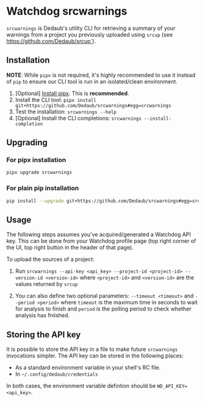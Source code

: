 # Watchdog srcwarnings

`srcwarnings` is Dedaub's utility CLI for retrieving a summary of your warnings from a project you previously uploaded 
using `srcup` (see https://github.com/Dedaub/srcup`).

## Installation

**NOTE**: While `pipx` is not required, it's highly recommended to use it instead of `pip` to ensure our
CLI tool is run in an isolated/clean environment. 

1. [Optional] [Install pipx](https://pypa.github.io/pipx/). This is **recommended**.
2. Install the CLI tool: `pipx install git+https://github.com/Dedaub/srcwarnings#egg=srcwarnings`
3. Test the installation: `srcwarnings --help`
4. [Optional] Install the CLI completions: `srcwarnings --install-completion`


## Upgrading

### For pipx installation
```bash
pipx upgrade srcwarnings
```

### For plain pip installation
```bash
pip install --upgrade git+https://github.com/Dedaub/srcwarnings#egg=srcwarnigns
```

## Usage

The following steps assumes you've acquired/generated a Watchdog API key. This can be done from your Watchdog
profile page (top right corner of the UI, top right button in the header of that page).

To upload the sources of a project:
1. Run `srcwarnings --api-key <api_key> --project-id <project-id> --version-id <version-id>` where `<project-id>` 
and `<version-id>` are the values returned by `srcup`

2. You can also define two optional parameters: `--timeout <timeout>` and `--period <period>` where `timeout` 
is the maximum time in seconds to wait for analysis to finish and `period` is the polling period to check whether analysis has fniished.

## Storing the API key

It is possible to store the API key in a file to make future `srcwarnings` invocations simpler. The API key can be stored
in the following places:
- As a standard environment variable in your shell's RC file.
- In `~/.config/dedaub/credentials`

In both cases, the environment variable defintion should be `WD_API_KEY=<api_key>`.
